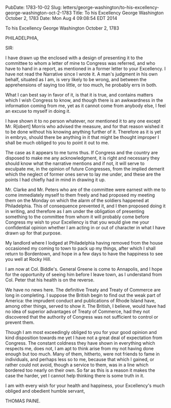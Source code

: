 PubDate: 1783-10-02
Slug: letters/george-washington/to-his-excellency-george-washington-oct-2-1783
Title: To his Excellency George Washington   October 2, 1783
Date: Mon Aug  4 09:08:54 EDT 2014

   To his Excellency George Washington   October 2, 1783

   PHILADELPHIA,

   SIR:

   I have drawn up the enclosed with a design of presenting it to the
   committee to whom a letter of mine to Congress was referred, and who have
   to hand in a report, as mentioned in a former letter to your Excellency. I
   have not read the Narrative since I wrote it. A man's judgment in his own
   behalf, situated as I am, is very likely to be wrong, and between the
   apprehensions of saying too little, or too much, he probably errs in both.

   What I can best say in favor of it, is that it is true, and contains
   matters which I wish Congress to know, and though there is an awkwardness
   in the information coming from me, yet as it cannot come from anybody
   else, I feel an excuse to myself in doing it.

   I have shown it to no person whatever, nor mentioned it to any one except
   Mr. R[obert] Morris who advised the measure, and for that reason wished it
   to be done without his knowing anything further of it. Therefore as it is
   yet in embryo, should there be anything in it that might be thought
   improper I shall be much obliged to you to point it out to me.

   The case as it appears to me turns thus. If Congress and the country are
   disposed to make me any acknowledgment, it is right and necessary they
   should know what the narrative mentions and if not, it will serve to
   exculpate me, in the opinion of future Congresses, from the implied
   demerit which the neglect of former ones serve to lay me under, and these
   are the points I had chiefly had in mind in drawing it up.

   Mr. Clarke and Mr. Peters who are of the committee were earnest with me to
   come immediately myself to them freely and had proposed my meeting them on
   the Monday on which the alarm of the soldiers happened at Philadelphia.
   This of consequence prevented it, and I then proposed doing it in writing,
   and therefore as I am under the obligation of presenting something to the
   committee from whom it will probably come before Congress my wish to your
   Excellency is that you would give me your confidential opinion whether I
   am acting in or out of character in what I have drawn up for that purpose.

   My landlord where I lodged at Philadelphia having removed from the house
   occasioned my coming to town to pack up my things, after which I shall
   return to Bordentown, and hope in a few days to have the happiness to see
   you well at Rocky Hill.

   I am now at Col. Biddle's. General Greene is come to Annapolis, and I hope
   for the opportunity of seeing him before I leave town, as I understand
   from Col. Peter that his health is on the reverse.

   We have no news here. The definitive Treaty and Treaty of Commerce are
   long in completing. I suppose the British begin to find out the weak part
   of America: the imprudent conduct and publications of Rhode Island have,
   among other things, served to show it. The British, I believe, would have
   had no idea of superior advantages of Treaty of Commerce, had they not
   discovered that the authority of Congress was not sufficient to control or
   prevent them.

   Though I am most exceedingly obliged to you for your good opinion and kind
   disposition towards me yet I have not a great deal of expectation from
   Congress. The constant coldness they have shown in everything which
   respects me, does not, I am apt to think arise from my not having done
   enough but too much. Many of them, hitherto, were not friends to fame in
   individuals, and perhaps less so to me, because that which I gained, or
   rather could not avoid, though a service to them, was in a line which
   bordered too nearly on their own. So far as this is a reason it makes the
   case the harder, yet I cannot help thinking there is some truth in it.

   I am with every wish for your health and happiness, your Excellency's much
   obliged and obedient humble servant,

   THOMAS PAINE.
